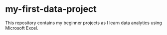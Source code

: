 # my-first-data-project
This repository contains my beginner projects as I learn data analytics using Microsoft Excel. 
